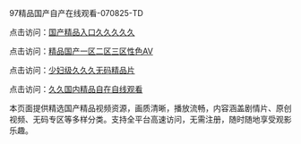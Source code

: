 97精品国产自产在线观看-070825-TD

点击访问：<a href="https://heiliaoe8ajia.pages.dev">国产精品入口久久久久久</a>

点击访问：<a href="https://heiliaoxqkkct.pages.dev">精品国产一区二区三区性色AV</a>

点击访问：<a href="https://heiliaoxwd5i8.pages.dev">少妇级久久久无码精品片</a>

点击访问：<a href="https://heiliaowzu4ur.pages.dev">久久国内精品自在自线观看</a>

本页面提供精选国产精品视频资源，画质清晰，播放流畅，内容涵盖剧情片、原创视频、无码专区等多样分类。支持全平台高速访问，无需注册，随时随地享受观影乐趣。

<span style="display:none;">[Canonical link](https://github.com/MA070825/MA08 ）</span>
